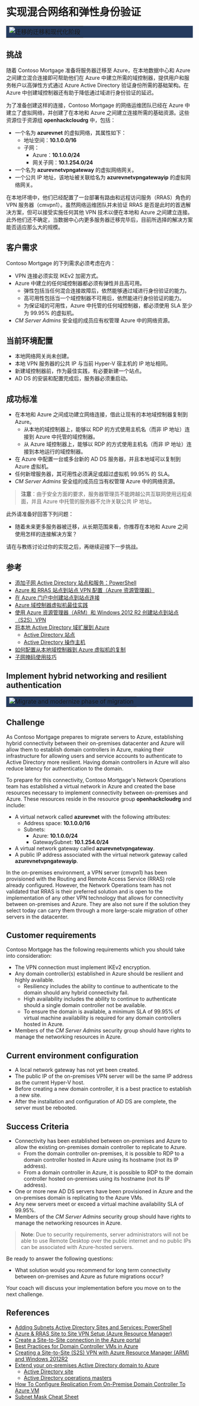 # 实现混合网络和弹性身份验证

<table style="width: 100%; background-color: #243A5E; text-align: center">
<tr>
<td align="center"><img style="border: 0px" src="images/migrate_header_migrate.png" alt="迁移的迁移和现代化阶段" /></td>
</tr>
</table>

## 挑战

随着 Contoso Mortgage 准备将服务器迁移至 Azure，在本地数据中心和 Azure 之间建立混合连接即可帮助他们在 Azure 中建立所需的域控制器，提供用户和服务帐户以高弹性方式通过 Azure Active Directory 验证身份所需的基础架构。在 Azure 中创建域控制器还有助于降低通过域进行身份验证的延迟。

为了准备创建这样的连接，Contoso Mortgage 的网络运维团队已经在 Azure 中建立了虚拟网络，并创建了在本地和 Azure 之间建立连接所需的基础资源。这些资源位于资源组 **openhackcloudrg** 中，包括：

- 一个名为 **azurevnet** 的虚拟网络，其属性如下：
    - 地址空间：**10.1.0.0/16**
    - 子网：
        - Azure：**10.1.0.0/24**
        - 网关子网：**10.1.254.0/24**
- 一个名为 **azurevnetvpngateway** 的虚拟网络网关。
- 一个公共 IP 地址，该地址被关联给名为 **azurevnetvpngatewayip** 的虚拟网络网关。

在本地环境中，他们已经配置了一台部署有路由和远程访问服务（RRAS）角色的 VPN 服务器（cmvpn1）。虽然网络运维团队并未验证 RRAS 是否是此时的首选解决方案，但可以接受实施任何其他 VPN 技术以便在本地和 Azure 之间建立连接。此外他们还不确定，当数据中心内更多服务器迁移完毕后，目前所选择的解决方案能否适应那么大的规模。

## 客户需求

Contoso Mortgage 的下列需求必须考虑在内：

- VPN 连接必须实现 IKEv2 加密方式。
- Azure 中建立的任何域控制器都必须有弹性并且高可用。
    - 弹性包括当任何混合连接故障后，依然能够通过域进行身份验证的能力。
    - 高可用性包括当一个域控制器不可用后，依然能进行身份验证的能力。
    - 为保证域的可用性，Azure 中托管的任何域控制器，都必须使用 SLA 至少为 99.95% 的虚拟机。
- *CM Server Admins* 安全组的成员应有权管理 Azure 中的网络资源。

## 当前环境配置

- 本地网络网关尚未创建。
- 本地 VPN 服务器的公共 IP 与当前 Hyper-V 宿主机的 IP 地址相同。
- 新建域控制器前，作为最佳实践，有必要新建一个站点。
- AD DS 的安装和配置完成后，服务器必须重启动。

## 成功标准

- 在本地和 Azure 之间成功建立网络连接，借此让现有的本地域控制器复制到 Azure。
    - 从本地的域控制器上，能够以 RDP 的方式使用主机名（而非 IP 地址）连接到 Azure 中托管的域控制器。
    - 从 Azure 域控制器上，能够以 RDP 的方式使用主机名（而非 IP 地址）连接到本地运行的域控制器。
- 在 Azure 中配置一台或多台新的 AD DS 服务器，并且本地域可以复制到 Azure 虚拟机。
- 任何新增服务器，其可用性必须满足或超过虚拟机 99.95% 的 SLA。
- *CM Server Admins* 安全组的成员应当有权管理 Azure 中的网络资源。

> **注意**：由于安全方面的要求，服务器管理员不能跨越公共互联网使用远程桌面，并且 Azure 中托管的服务器不允许关联公共 IP 地址。

此外请准备好回答下列问题：

- 随着未来更多服务器被迁移，从长期范围来看，你推荐在本地和 Azure 之间使用怎样的连接解决方案？

请在与教练讨论过你的实现之后，再继续迎接下一步挑战。

## 参考

- <a href="http://www.thatlazyadmin.com/adding-subnets-active-directory-sites-and-services-powershell/" target="_blank">添加子网 Active Directory 站点和服务：PowerShell</a>
- <a href="http://www.buchatech.com/2016/09/azure-site-to-site-vpn-setup-azure-resource-manager/" target="_blank">Azure 和 RRAS 站点到站点 VPN 配置（Azure 资源管理器）</a>
- <a href="https://docs.microsoft.com/azure/vpn-gateway/vpn-gateway-howto-site-to-site-resource-manager-portal" target="_blank">在 Azure 门户中创建站点到站点连接</a>
- <a href="https://www.petri.com/best-practices-domain-controller-vms-azure" target="_blank">Azure 域控制器虚拟机最佳实践</a>
- <a href="https://scomandothergeekystuff.com/2016/09/19/creating-a-site-to-site-vpn-with-azure-resource-manager-arm-and-windows-2012r2/" target="_blank">使用 Azure 资源管理器（ARM）和 Windows 2012 R2 创建站点到站点（S2S）VPN</a>
- <a href="https://docs.microsoft.com/azure/architecture/reference-architectures/identity/adds-extend-domain" target="_blank">将本地 Active Directory 域扩展到 Azure</a>
    - <a href="https://docs.microsoft.com/azure/architecture/reference-architectures/identity/adds-extend-domain#active-directory-site" target="_blank">Active Directory 站点</a>
    - <a href="https://docs.microsoft.com/azure/architecture/reference-architectures/identity/adds-extend-domain#active-directory-operations-masters" target="_blank">Active Directory 操作主机</a>
- <a href="https://vmarena.com/how-to-configure-replication-from-on-premise-domain-controller-to-azure-vm/" target="_blank">如何配置从本地域控制器到 Azure 虚拟机的复制</a>
- <a href="https://dnsmadeeasy.com/support/subnet/" target="_blank">子网掩码使用技巧</a>

## Implement hybrid networking and resilient authentication

<table style="width: 100%; background-color: #243A5E; text-align: center">
<tr>
<td align="center"><img style="border: 0px" src="images/migrate_header_migrate.png" alt="Migrate and modernize phase of migration" /></td>
</tr>
</table>

## Challenge

As Contoso Mortgage prepares to migrate servers to Azure, establishing hybrid connectivity between their on-premises datacenter and Azure will allow them to establish domain controllers in Azure, making their infrastructure for allowing users and service accounts to authenticate to Active Directory more resilient. Having domain controllers in Azure will also reduce latency for authentication to the domain.

To prepare for this connectivity, Contoso Mortgage's Network Operations team has established a virtual network in Azure and created the base resources necessary to implement connectivity between on-premises and Azure. These resources reside in the resource group **openhackcloudrg** and include:

- A virtual network called **azurevnet** with the following attributes:
    - Address space: **10.1.0.0/16**
    - Subnets:
        - Azure: **10.1.0.0/24**
        - GatewaySubnet: **10.1.254.0/24**
- A virtual network gateway called **azurevnetvpngateway**.
- A public IP address associated with the virtual network gateway called **azurevnetvpngatewayip**.

In the on-premises environment, a VPN server (cmvpn1) has been provisioned with the Routing and Remote Access Service (RRAS) role already configured. However, the Network Operations team has not validated that RRAS is their preferred solution and is open to the implementation of any other VPN technology that allows for connectivity between on-premises and Azure. They are also not sure if the solution they select today can carry them through a more large-scale migration of other servers in the datacenter.

## Customer requirements

Contoso Mortgage has the following requirements which you should take into consideration:

- The VPN connection must implement IKEv2 encryption.
- Any domain controller(s) established in Azure should be resilient and highly available.
    - Resiliency includes the ability to continue to authenticate to the domain should any hybrid connectivity fail.
    - High availability includes the ability to continue to authenticate should a single domain controller not be available.
    - To ensure the domain is available, a minimum SLA of 99.95% of virtual machine availability is required for any domain controllers hosted in Azure.
- Members of the *CM Server Admins* security group should have rights to manage the networking resources in Azure.

## Current environment configuration

- A local network gateway has not yet been created.
- The public IP of the on-premises VPN server will be the same IP address as the current Hyper-V host.
- Before creating a new domain controller, it is a best practice to establish a new site.
- After the installation and configuration of AD DS are complete, the server must be rebooted.

## Success Criteria

- Connectivity has been established between on-premises and Azure to allow the existing on-premises domain controller to replicate to Azure.
    - From the domain controller on-premises, it is possible to RDP to a domain controller hosted in Azure using its hostname (not its IP address).
    - From a domain controller in Azure, it is possible to RDP to the domain controller hosted on-premises using its hostname (not its IP address).
- One or more new AD DS servers have been provisioned in Azure and the on-premises domain is replicating to the Azure VMs.
- Any new servers meet or exceed a virtual machine availability SLA of 99.95%.
- Members of the *CM Server Admins* security group should have rights to manage the networking resources in Azure.

> **Note**: Due to security requirements, server administrators will not be able to use Remote Desktop over the public internet and no public IPs can be associated with Azure-hosted servers.

Be ready to answer the following questions:

- What solution would you recommend for long term connectivity between on-premises and Azure as future migrations occur?

Your coach will discuss your implementation before you move on to the next challenge.

## References

- <a href="http://www.thatlazyadmin.com/adding-subnets-active-directory-sites-and-services-powershell/" target="_blank">Adding Subnets Active Directory Sites and Services: PowerShell</a>
- <a href="http://www.buchatech.com/2016/09/azure-site-to-site-vpn-setup-azure-resource-manager/" target="_blank">Azure & RRAS Site to Site VPN Setup (Azure Resource Manager)</a>
- <a href="https://docs.microsoft.com/azure/vpn-gateway/vpn-gateway-howto-site-to-site-resource-manager-portal" target="_blank">Create a Site-to-Site connection in the Azure portal</a>
- <a href="https://www.petri.com/best-practices-domain-controller-vms-azure" target="_blank">Best Practices for Domain Controller VMs in Azure</a>
- <a href="https://scomandothergeekystuff.com/2016/09/19/creating-a-site-to-site-vpn-with-azure-resource-manager-arm-and-windows-2012r2/" target="_blank">Creating a Site-to-Site (S2S) VPN with Azure Resource Manager (ARM) and Windows 2012R2</a>
- <a href="https://docs.microsoft.com/azure/architecture/reference-architectures/identity/adds-extend-domain" target="_blank">Extend your on-premises Active Directory domain to Azure</a>
    - <a href="https://docs.microsoft.com/azure/architecture/reference-architectures/identity/adds-extend-domain#active-directory-site" target="_blank">Active Directory site</a>
    - <a href="https://docs.microsoft.com/azure/architecture/reference-architectures/identity/adds-extend-domain#active-directory-operations-masters" target="_blank">Active Directory operations masters</a>
- <a href="https://vmarena.com/how-to-configure-replication-from-on-premise-domain-controller-to-azure-vm/" target="_blank">How To Configure Replication From On-Premise Domain Controller To Azure VM</a>
- <a href="https://dnsmadeeasy.com/support/subnet/" target="_blank">Subnet Mask Cheat Sheet</a>

